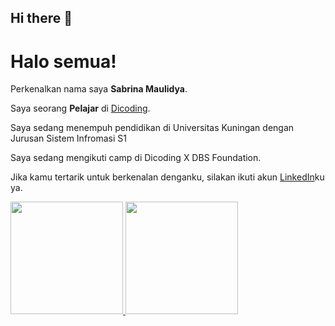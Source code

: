 ## Hi there 👋

# Halo semua! 

Perkenalkan nama saya **Sabrina Maulidya**.<br>

Saya seorang **Pelajar** di [Dicoding](https://www.dicoding.com/).<br>

Saya sedang menempuh pendidikan di Universitas Kuningan dengan Jurusan Sistem Infromasi S1<br>

Saya sedang mengikuti camp di Dicoding X DBS Foundation.<br>

Jika kamu tertarik untuk berkenalan denganku, silakan ikuti akun [LinkedIn](https://www.linkedin.com/in/sabrina-maulidya-021907236/)ku ya.

<p align="left">
<a href="https://github.com/sabrina4646">
  <img height="180em" src="https://github-readme-stats-eight-theta.vercel.app/api?username=sabrina4646&show_icons=true&theme=algolia&include_all_commits=true&count_private=true"/>
  <img height="180em" src="https://github-readme-stats-eight-theta.vercel.app/api/top-langs/?username=sabrina4646&layout=compact&theme=algolia"/>
</a>
</p>
